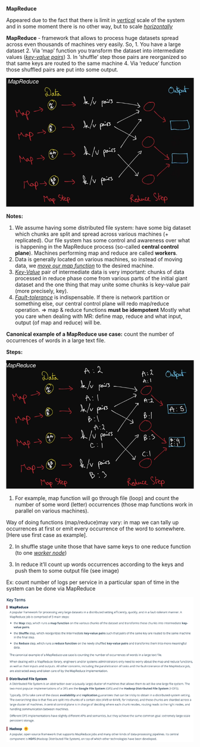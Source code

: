 **MapReduce**

Appeared due to the fact that there is limit in <ins><i>vertical</i></ins> scale of the system and in some moment there is no other way, but to scale <ins><i>horizontally</i></ins>

**MapReduce** - framework that allows to process huge datasets spread across even thousands of machines very easily. So, 1. You have a large dataset 2. Via ‘map’ function you transform the dataset into intermediate values (<ins><i>key-value pairs</i></ins>) 3. In ‘shuffle’ step those pairs are reorganized so that same keys are routed to the same machine 4. Via ‘reduce’ function those shuffled pairs are put into some output.

![Alt text](ImageRepo/MR_first.png?raw=true)

**Notes:** 
1. We assume having some distributed file system: have some big dataset which chunks are split and spread across various machines (+ replicated). Our file system has some control and awareness over what is happening in the MapReduce process (so-called **central control plane**). 
Machines performing map and reduce are called **workers**. 
2. Data is generally located on various machines, so instead of moving data, we <ins><i>move our map function</i></ins> to the desired machine. 
3. <ins><i>Key-Value</i></ins> pair of intermediate data is very important: chunks of data processed in reduce phase come from various parts of the initial giant dataset and the one thing that may unite some chunks is key-value pair (more precisely, key). 
4. <ins><i>Fault-tolerance</i></ins> is indispensable. If there is network partition or something else, our central control plane will redo map/reduce operation. => map & reduce functions **must be idempotent**
Mostly what you care when dealing with MR: define map, reduce and what input, output (of map and reduce) will be.

**Canonical example of a MapReduce use case:** count the number of occurrences of words in a large text file. 

**Steps:**

![Alt text](ImageRepo/MR_Second.png?raw=true)

1. For example, map function will go through file (loop) and count the number of some word (letter) occurrences (those map functions work in parallel on various machines). 

Way of doing  functions (map/reduce)may vary: in map we can tally up occurrences at first or emit every occurrence of the word to somewhere. [Here use first case as example].

2. In shuffle stage unite those that have same keys to one reduce function (to one <ins><i>worker node</i></ins>)

3. In reduce it’ll count up words occurrences according to the keys and push them to some output file (see image)

Ex: count number of logs per service in a particular span of time in the system can be done via MapReduce

![Alt text](ImageRepo/MR_third.png?raw=true)
